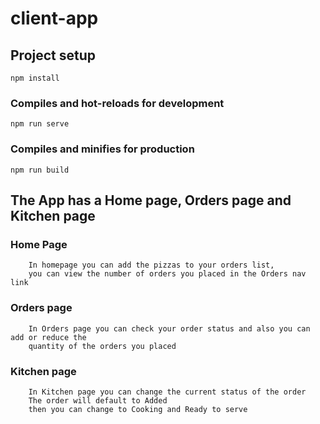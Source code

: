 # client-app

## Project setup
```
npm install
```

### Compiles and hot-reloads for development
```
npm run serve
```

### Compiles and minifies for production
```
npm run build
```

## The App has a Home page, Orders page and Kitchen page

### Home Page
```
    In homepage you can add the pizzas to your orders list,
    you can view the number of orders you placed in the Orders nav link
```

### Orders page
```
    In Orders page you can check your order status and also you can add or reduce the
    quantity of the orders you placed
```

### Kitchen page
```
    In Kitchen page you can change the current status of the order
    The order will default to Added
    then you can change to Cooking and Ready to serve
```
